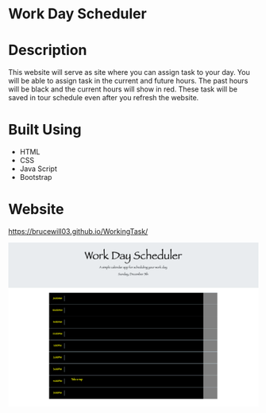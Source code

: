 # Work Day Scheduler

# Description

This website will serve as site where you can assign task to your day. You will be able to assign task in the current and future hours. The past hours will be black and the current hours will show in red. These task will be saved in tour schedule even after you refresh the website. 

# Built Using
* HTML
* CSS
* Java Script
* Bootstrap

# Website 
https://brucewill03.github.io/WorkingTask/

![Screenshot1](https://github.com/brucewill03/WorkingTask/raw/main/Images/Screenshot1.png)